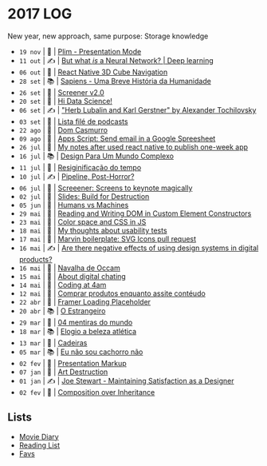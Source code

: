 # 2017 LOG

New year, new approach, same purpose: Storage knowledge

- `19 nov` | 🚀 | [Plim - Presentation Mode](https://zehfernandes.github.io/pliim/)
- `11 out` | ✍️ | [But what *is* a Neural Network? | Deep learning](2017/2017-10-11.md)
- `06 out` | 🚀 | [React Native 3D Cube Navigation](https://github.com/zehfernandes/react-native-3dcube-navigation)
- `28 set` | 📚 | [Sapiens - Uma Breve História da Humanidade](2017/2017-09-28.md)
- `26 set` | 🚀 | [Screener v2.0](https://github.com/zehfernandes/screeener/releases/tag/v2.0.0)
- `20 set` | 📃 | [Hi Data Science!](2017/2017-09-20.md)
- `06 set` | ✍️ | ["Herb Lubalin and Karl Gerstner" by Alexander Tochilovsky](2017/2017-09-06.md)
- `03 set` | 🚀 | [Lista filé de podcasts](https://docs.google.com/spreadsheets/d/1-TijlMUdZB-9RlFTYHBywRQcOJvf-kw5lo-gFPKzL8g/edit?usp=sharing)
- `22 ago` | 👻 | [Dom Casmurro](https://www.dropbox.com/sh/9rvsgvqnftlkqgq/AAD8yuDGvqqXvIxwR7OLQekFa?dl=0)
- `09 ago` | 💎 | [Apps Script: Send email in a Google Spreesheet](2017/2017-08-09.md)
- `26 jul` | 💎 | [My notes after used react native to publish one-week app](2017/2017-07-26.md)
- `16 jul` | 📚 | [Design Para Um Mundo Complexo](2017/2017-07-16.md)
- `11 jul` | 👻 | [Resiginificação do tempo](https://www.dropbox.com/sh/2n6qgfqkh8fn986/AABN47nGOjIHPcrebZgAD4bda?dl=0)
- `10 jul` | ✍️ | [Pipeline, Post-Horror?](2017/2017-07-10.md)
- `06 jul` | 🚀 | [Screeener: Screens to keynote magically](https://zehfernandes.github.io/screeener/)
- `02 jul` | 🚀 | [Slides: Build for Destruction](https://speakerdeck.com/zehfernandes/build-for-destruction)
- `05 jun` | 👻 | [Humans vs Machines](https://www.dropbox.com/sh/odjukrf2zecry7e/AAAgq3MwVHMfUgQMx_YyIt1ga?dl=0)
- `29 mai` | 💎 | [Reading and Writing DOM in Custom Element Constructors](https://slack-files.com/T03PF4L4C-F5L02PUPR-dba68f695a)
- `23 mai` | 💎 | [Color space and CSS in JS](2017/2017-05-23.md)
- `18 mai` | 📃 | [My thoughts about usability tests](2017/2017-05-18.md)
- `17 mai` | 🚀 | [Marvin boilerplate: SVG Icons pull request](https://github.com/workco/marvin/pull/18)
- `16 mai` | ✍️ | [Are there negative effects of using design systems in digital products?](2017/2017-05-16.md)
- `16 mai` | 👻 | [Navalha de Occam](https://www.dropbox.com/sh/rq9ob7wycknjzjn/AACDncYR-gfhvRrVMGW7ESUAa?dl=0)
- `15 mai` | 📃 | [About digital chating](2017/2017-05-15.md)
- `14 mai` | 📃 | [Coding at 4am](2017/2017-05-14.md)
- `12 mai` | 🦄 | [Comprar produtos enquanto assite contéudo](2017/2017-05-12.md)
- `22 abr` | 🚀 | [Framer Loading Placeholder](https://github.com/zehfernandes/framer-loadingplaceholder/)
- `20 abr` | 📚 | [O Estrangeiro](2017/2017-04-20.md)
- `29 mar` | 👻 | [04 mentiras do mundo](https://www.dropbox.com/sh/whyfi6o061qbayv/AACX-3SCNWMmks_Tk_xTfcG_a?dl=0)
- `18 mar` | 📚 | [Elogio a beleza atlética](2017/2017-03-18.md)
- `13 mar` | 👻 | [Cadeiras](https://www.dropbox.com/sh/gbnxxpkt04c9gf5/AAAtwT0e_MKeW75gjeY2Jybaa?dl=0)
- `05 mar` | 📚 | [Eu não sou cachorro não](2017/2017-03-05.md)
- `02 fev` | 🦄 | [Presentation Markup](2017/2017-02-15.md)
- `07 jan` | 👻 | [Art Destruction](https://www.dropbox.com/sh/19qlcerdhmj9yx1/AACZDGs1LNlcZ32qy7-GPEy2a?dl=0)
- `01 jan` | ✍️ | [Joe Stewart - Maintaining Satisfaction as a Designer](2017/2017-01-07.md)
- `02 fev` | 💎 | [Composition over Inheritance](2017/2017-01-05.md)

## Lists

- [Movie Diary](https://letterboxd.com/zehfernandes/films/diary/)
- [Reading List](2017/books.md)
- [Favs](2017/favs.md)
